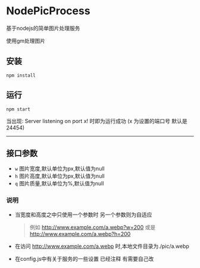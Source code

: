 # NodePicProcess

基于nodejs的简单图片处理服务

使用gm处理图片

## 安装

```
npm install
```

## 运行

```
npm start
```

当出现: Server listening on port x! 时即为运行成功 (x 为设置的端口号 默认是24454)

---
## 接口参数

- `w` 图片宽度,默认单位为px,默认值为null
- `h` 图片高度,默认单位为px,默认值为null
- `q` 图片质量,默认单位为%,默认值为null

### 说明

- 当宽度和高度之中只使用一个参数时 另一个参数则为自适应
    >例如 http://www.example.com/a.webp?w=200 
    >或是
    >http://www.example.com/a.webp?h=200

- 在访问 http://www.example.com/a.webp 时,本地文件目录为./pic/a.webp
- 在config.js中有关于服务的一些设置 已经注释 有需要自己改
